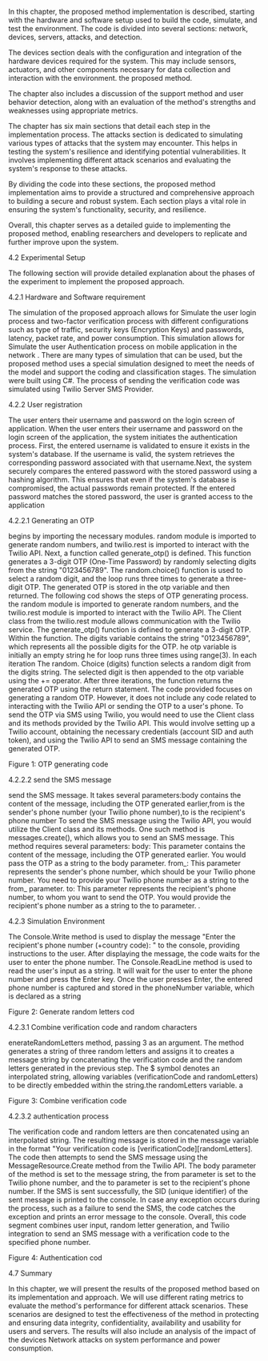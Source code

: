 In this chapter, the proposed method implementation is described, starting with the hardware and  software setup used to build the code, simulate, and test the environment. The code is divided  into several sections: network, devices, servers, attacks, and detection. 

The devices section deals with the configuration and integration of the hardware devices required for the system. This may include sensors, actuators, and other components necessary for data collection and interaction with the environment. the proposed method. 

The chapter also includes a discussion of the support method and user behavior detection, along with an evaluation of the method's strengths and weaknesses using appropriate metrics. 

The chapter has six main sections that detail each step in the implementation process. The attacks section is dedicated to simulating various types of attacks that the system may encounter. This helps in testing the system's resilience and identifying potential vulnerabilities. It involves implementing different attack scenarios and evaluating the system's response to these attacks.

By dividing the code into these sections, the proposed method implementation aims to provide a structured and comprehensive approach to building a secure and robust system. Each section plays a vital role in ensuring the system's functionality, security, and resilience. 

Overall, this chapter serves as a detailed guide to implementing the proposed method, enabling researchers and developers to replicate and further improve upon the system.




4.2 Experimental Setup

The following section will provide detailed explanation about the phases of the experiment to implement the proposed approach.

4.2.1 Hardware and Software requirement

The simulation of the proposed approach allows for Simulate the user login process and two-factor verification process with different configurations such as type of traffic, security keys (Encryption Keys) and  passwords, latency, packet rate, and power consumption. This simulation allows for Simulate the user Authentication process on mobile application  in the network . There are many types of simulation that can be used, but the proposed method  uses a special simulation designed to meet the needs of the model and support the coding and classification stages. The simulation  were built using C#. The process of sending the verification code was simulated using Twilio Server SMS Provider.
  

4.2.2 User registration

The user enters their username and password on the login screen of application. When the user enters their username and password on the login screen of the application, the system initiates the authentication process. First, the entered username is validated to ensure it exists in the system's database. If the username is valid, the system retrieves the corresponding password associated with that username.Next, the system securely compares the entered password with the stored password using a hashing algorithm. This ensures that even if the system's database is compromised, the actual passwords remain protected. If the entered password matches the stored password, the user is granted access to the application

4.2.2.1 Generating an OTP


begins by importing the necessary modules. random module is imported to generate random numbers, and twilio.rest is imported to interact with the Twilio API. Next, a function called generate_otp() is defined. This function generates a 3-digit OTP (One-Time Password) by randomly selecting digits from the string "0123456789". The random.choice() function is used to select a random digit, and the loop runs three times to generate a three-digit OTP. The generated OTP is stored in the otp variable and then returned. The following cod shows the steps of OTP generating  process.
the random module is imported to generate random numbers, and the twilio.rest module is imported to interact with the Twilio API. The Client class from the twilio.rest module allows communication with the Twilio service.
The generate_otp() function is defined to generate a 3-digit OTP. Within the function.  The digits variable contains the string "0123456789", which represents all the possible digits for the OTP. he otp variable is initially an empty string he for loop runs three times using range(3). In each iteration The random. Choice  (digits) function selects a random digit from the digits string. The selected digit is then appended to the otp variable using the += operator. After three iterations, the function returns the generated OTP using the return statement. The code provided focuses on generating a random OTP. However, it does not include any code related to interacting with the Twilio API or sending the OTP to a user's phone. To send the OTP via SMS using Twilio, you would need to use the Client class and its methods provided by the Twilio API. This would involve setting up a Twilio account, obtaining the necessary credentials (account SID and auth token), and using the Twilio API to send an SMS message containing the generated OTP.






Figure 1: OTP generating code







4.2.2.2 send the SMS message

send the SMS message. It takes several parameters:body contains the content of the message, including the OTP generated earlier,from is the sender's phone number (your Twilio phone number),to is the recipient's phone number
To send the SMS message using the Twilio API, you would utilize the Client class and its methods. One such method is messages.create(), which allows you to send an SMS message. This method requires several parameters:
body: This parameter contains the content of the message, including the OTP generated earlier. You would pass the OTP as a string to the body parameter.
from_: This parameter represents the sender's phone number, which should be your Twilio phone number. You need to provide your Twilio phone number as a string to the from_ parameter.
to: This parameter represents the recipient's phone number, to whom you want to send the OTP. You would provide the recipient's phone number as a string to the to parameter.
.

4.2.3 Simulation Environment

The Console.Write method is used to display the message "Enter the recipient's phone number (+country code): " to the console, providing instructions to the user. After displaying the message, the code waits for the user to enter the phone number. The Console.ReadLine method is used to read the user's input as a string. It will wait for the user to enter the phone number and press the Enter key.
Once the user presses Enter, the entered phone number is captured and stored in the phoneNumber variable, which is declared as a string



Figure 2: Generate random letters cod 





4.2.3.1 Combine verification code and random characters

enerateRandomLetters method, passing 3 as an argument. The method generates a string of three random letters and assigns it to  creates a message string by concatenating the verification code and the random letters generated in the previous step. The $ symbol denotes an interpolated string, allowing variables (verificationCode and randomLetters) to be directly embedded within the string.the randomLetters variable.
a


Figure 3: Combine verification code

4.2.3.2 authentication process

The verification code and random letters are then concatenated using an interpolated string. The resulting message is stored in the message variable in the format "Your verification code is [verificationCode][randomLetters]. The code then attempts to send the SMS message using the MessageResource.Create method from the Twilio API. The body parameter of the method is set to the message string, the from parameter is set to the Twilio phone number, and the to parameter is set to the recipient's phone number. If the SMS is sent successfully, the SID (unique identifier) of the sent message is printed to the console. In case any exception occurs during the process, such as a failure to send the SMS, the code catches the exception and prints an error message to the console. Overall, this code segment combines user input, random letter generation, and Twilio integration to send an SMS message with a verification code to the specified phone number.





Figure 4: Authentication cod 
	

4.7 Summary


In this chapter, we will present the results of the proposed method based on its implementation and approach. We will use different rating metrics to evaluate the method's performance for different attack scenarios. These scenarios are designed to test the effectiveness of the method in protecting and ensuring data integrity, confidentiality, availability and usability for users and servers. The results will also include an analysis of the impact of the devices Network attacks on system performance and power consumption.

